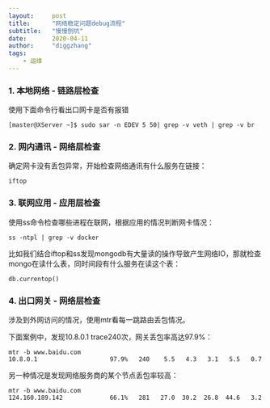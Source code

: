 ```yaml
---
layout:     post
title:      "网络稳定问题debug流程"
subtitle:   "慢慢刨坑"
date:       2020-04-11
author:     "diggzhang"
tags:
    - 运维
---
```



### 1. 本地网络 - 链路层检查

使用下面命令行看出口网卡是否有报错

```
[master@XServer ~]$ sudo sar -n EDEV 5 50| grep -v veth | grep -v br
```

### 2. 网内通讯 - 网络层检查

确定网卡没有丢包异常，开始检查网络通讯有什么服务在链接：

```
iftop
```

### 3. 联网应用 - 应用层检查
使用ss命令检查哪些进程在联网，根据应用的情况判断网卡情况：

```
ss -ntpl | grep -v docker
```

比如我们结合iftop和ss发现mongodb有大量读的操作导致产生网络IO，那就检查mongo在读什么表，同时间段有什么服务在读这个表：

```
db.currentop()
```

### 4. 出口网关 - 网络层检查
涉及到外网访问的情况，使用mtr看每一跳路由丢包情况。

下面案例中，发现10.8.0.1 trace240次，网关丢包率高达97.9%：

```
mtr -b www.baidu.com
10.8.0.1                    97.9%   240    5.5   4.3   3.1   5.5   0.7
```

另一种情况是发现网络服务商的某个节点丢包率较高：

```
mtr -b www.baidu.com
124.160.189.142             66.1%   281   27.0  30.2  26.8  44.6   3.2
```
